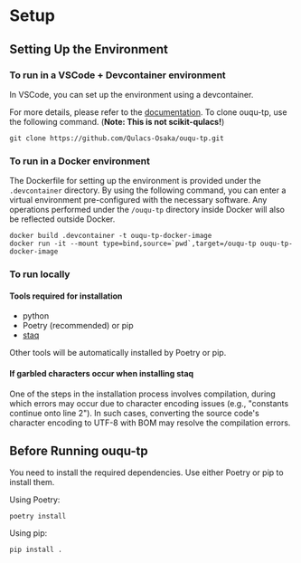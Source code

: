 # Setup

## Setting Up the Environment

### To run in a VSCode + Devcontainer environment

In VSCode, you can set up the environment using a devcontainer.

For more details, please refer to the [documentation](https://github.com/Qulacs-Osaka/qulacs-developer-docs/blob/main/doc/Learn-Usage/devcontainer-manual.md).
To clone ouqu-tp, use the following command. (**Note: This is not scikit-qulacs!**)

```
git clone https://github.com/Qulacs-Osaka/ouqu-tp.git
```

### To run in a Docker environment

The Dockerfile for setting up the environment is provided under the `.devcontainer` directory.
By using the following command, you can enter a virtual environment pre-configured with the necessary software.
Any operations performed under the `/ouqu-tp` directory inside Docker will also be reflected outside Docker.

```
docker build .devcontainer -t ouqu-tp-docker-image
docker run -it --mount type=bind,source=`pwd`,target=/ouqu-tp ouqu-tp-docker-image
```

### To run locally

#### Tools required for installation

- python
- Poetry (recommended) or pip
- [staq](https://github.com/softwareQinc/staq/wiki/Installation-instructions)

Other tools will be automatically installed by Poetry or pip.

#### If garbled characters occur when installing staq

One of the steps in the installation process involves compilation, during which errors may occur due to character encoding issues (e.g., "constants continue onto line 2").
In such cases, converting the source code's character encoding to UTF-8 with BOM may resolve the compilation errors.

## Before Running ouqu-tp

You need to install the required dependencies.
Use either Poetry or pip to install them.

Using Poetry:
```
poetry install
```

Using pip:
```
pip install .
```
